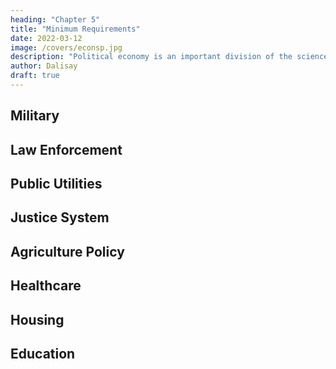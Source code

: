 ```yaml
---
heading: "Chapter 5"
title: "Minimum Requirements"
date: 2022-03-12
image: /covers/econsp.jpg
description: "Political economy is an important division of the science of government. The object of government is the happiness of men, united in society"
author: Dalisay
draft: true
---
```



## Military


## Law Enforcement


## Public Utilities


## Justice System

## Agriculture Policy 


## Healthcare 



## Housing



## Education 


